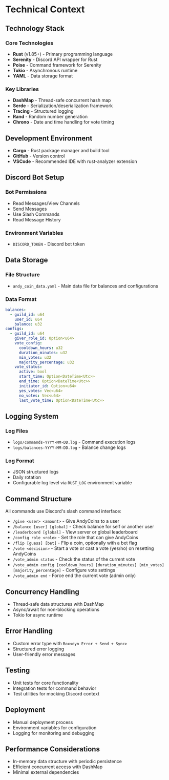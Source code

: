 # Technical Context

## Technology Stack

### Core Technologies

- **Rust** (v1.85+) - Primary programming language
- **Serenity** - Discord API wrapper for Rust
- **Poise** - Command framework for Serenity
- **Tokio** - Asynchronous runtime
- **YAML** - Data storage format

### Key Libraries

- **DashMap** - Thread-safe concurrent hash map
- **Serde** - Serialization/deserialization framework
- **Tracing** - Structured logging
- **Rand** - Random number generation
- **Chrono** - Date and time handling for vote timing

## Development Environment

- **Cargo** - Rust package manager and build tool
- **GitHub** - Version control
- **VSCode** - Recommended IDE with rust-analyzer extension

## Discord Bot Setup

### Bot Permissions

- Read Messages/View Channels
- Send Messages
- Use Slash Commands
- Read Message History

### Environment Variables

- `DISCORD_TOKEN` - Discord bot token

## Data Storage

### File Structure

- `andy_coin_data.yaml` - Main data file for balances and configurations

### Data Format

```yaml
balances:
  - guild_id: u64
    user_id: u64
    balance: u32
configs:
  - guild_id: u64
    giver_role_id: Option<u64>
    vote_config:
      cooldown_hours: u32
      duration_minutes: u32
      min_votes: u32
      majority_percentage: u32
    vote_status:
      active: bool
      start_time: Option<DateTime<Utc>>
      end_time: Option<DateTime<Utc>>
      initiator_id: Option<u64>
      yes_votes: Vec<u64>
      no_votes: Vec<u64>
      last_vote_time: Option<DateTime<Utc>>
```

## Logging System

### Log Files

- `logs/commands-YYYY-MM-DD.log` - Command execution logs
- `logs/balances-YYYY-MM-DD.log` - Balance change logs

### Log Format

- JSON structured logs
- Daily rotation
- Configurable log level via `RUST_LOG` environment variable

## Command Structure

All commands use Discord's slash command interface:

- `/give <user> <amount>` - Give AndyCoins to a user
- `/balance [user] [global]` - Check balance for self or another user
- `/leaderboard [global]` - View server or global leaderboard
- `/config role <role>` - Set the role that can give AndyCoins
- `/flip [guess] [bet]` - Flip a coin, optionally with a bet flag
- `/vote <decision>` - Start a vote or cast a vote (yes/no) on resetting AndyCoins
- `/vote_admin status` - Check the status of the current vote
- `/vote_admin config [cooldown_hours] [duration_minutes] [min_votes] [majority_percentage]` - Configure vote settings
- `/vote_admin end` - Force end the current vote (admin only)

## Concurrency Handling

- Thread-safe data structures with DashMap
- Async/await for non-blocking operations
- Tokio for async runtime

## Error Handling

- Custom error type with `Box<dyn Error + Send + Sync>`
- Structured error logging
- User-friendly error messages

## Testing

- Unit tests for core functionality
- Integration tests for command behavior
- Test utilities for mocking Discord context

## Deployment

- Manual deployment process
- Environment variables for configuration
- Logging for monitoring and debugging

## Performance Considerations

- In-memory data structure with periodic persistence
- Efficient concurrent access with DashMap
- Minimal external dependencies
